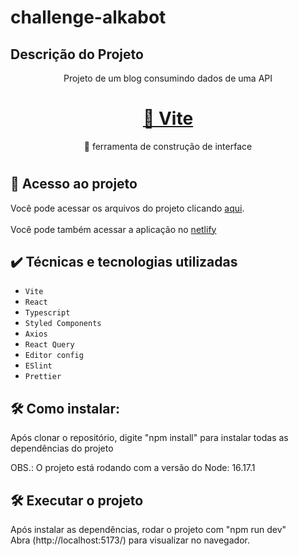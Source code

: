# challenge-alkabot

## Descrição do Projeto
<p align="center">Projeto de um blog consumindo dados de uma API</p>

<h1 align="center">
    <a href="https://vitejs.dev/">🔗 Vite</a>
</h1>
<p align="center">🚀 ferramenta de construção de interface</p>

#

## 📁 Acesso ao projeto
Você pode acessar os arquivos do projeto clicando [aqui](https://github.com/alanFMA/challenge-alkabot). <br /><br />
Você pode também acessar a aplicação no [netlify](https://main--legendary-snickerdoodle-0fa4ea.netlify.app/)

## ✔️ Técnicas e tecnologias utilizadas

- ``Vite``
- ``React``
- ``Typescript``
- ``Styled Components``
- ``Axios``
- ``React Query``
- ``Editor config``
- ``ESlint``
- ``Prettier``

## 🛠️ Como instalar:

<p> Após clonar o repositório, digite "npm install" para instalar todas as dependências do projeto<p>
<p> OBS.: O projeto está rodando com a versão do Node: 16.17.1<p>

## 🛠️ Executar o projeto
<p> Após instalar as dependências, rodar o projeto com "npm run dev" <br />
Abra (http://localhost:5173/) para visualizar no navegador.
